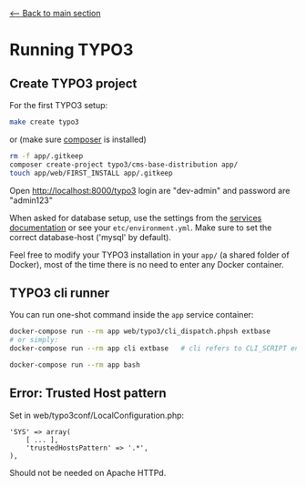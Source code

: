 [<-- Back to main section](../README.md)

# Running TYPO3

## Create TYPO3 project

For the first TYPO3 setup:

```bash
make create typo3
```

or (make sure [composer](https://getcomposer.org/) is installed)

```bash
rm -f app/.gitkeep
composer create-project typo3/cms-base-distribution app/
touch app/web/FIRST_INSTALL app/.gitkeep
```

Open <http://localhost:8000/typo3> login are "dev-admin" and password are "admin123"

When asked for database setup, use the settings from the [services documentation](https://github.com/webdevops/TYPO3-docker-boilerplate/blob/master/documentation/SERVICES.md#mysql) or see your `etc/environment.yml`. Make sure to set the correct database-host ('mysql' by default). 


Feel free to modify your TYPO3 installation in your `app/` (a shared folder of Docker),
most of the time there is no need to enter any Docker container.


## TYPO3 cli runner

You can run one-shot command inside the `app` service container:

```bash
docker-compose run --rm app web/typo3/cli_dispatch.phpsh extbase
# or simply:
docker-compose run --rm app cli extbase   # cli refers to CLI_SCRIPT env in etc/environment.yml

docker-compose run --rm app bash
```


## Error: Trusted Host pattern

Set in web/typo3conf/LocalConfiguration.php:

    'SYS' => array(
        [ ... ],
        'trustedHostsPattern' => '.*',
    ),

Should not be needed on Apache HTTPd.
